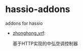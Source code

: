 # hassio-addons
 
addons for hassio

- [zhonghong_vrf](https://github.com/xswxm/hassio-addons/tree/master/zhonghong_vrf):

  基于HTTP实现的中弘空调控制器